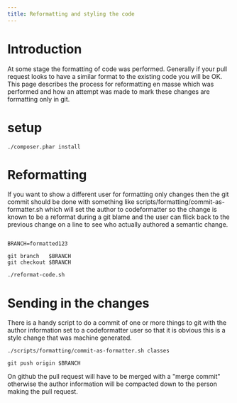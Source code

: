 ```yaml
---
title: Reformatting and styling the code
---
```


# Introduction

At some stage the formatting of code was performed. Generally if your
pull request looks to have a similar format to the existing code you
will be OK. This page describes the process for reformatting en masse
which was performed and how an attempt was made to mark these changes
are formatting only in git.

# setup

```
./composer.phar install
```

# Reformatting

If you want to show a different user for formatting only changes then
the git commit should be done with something like
scripts/formatting/commit-as-formatter.sh which will set the author to
codeformatter so the change is known to be a reformat during a git
blame and the user can flick back to the previous change on a line to
see who actually authored a semantic change.

```

BRANCH=formatted123

git branch   $BRANCH
git checkout $BRANCH

./reformat-code.sh
```

# Sending in the changes

There is a handy script to do a commit of one or more things to git
with the author information set to a codeformatter user so that it is
obvious this is a style change that was machine generated.

```
./scripts/formatting/commit-as-formatter.sh classes

git push origin $BRANCH

```

On github the pull request will have to be merged with a "merge commit"
otherwise the author information will be compacted down to the person
making the pull request.

